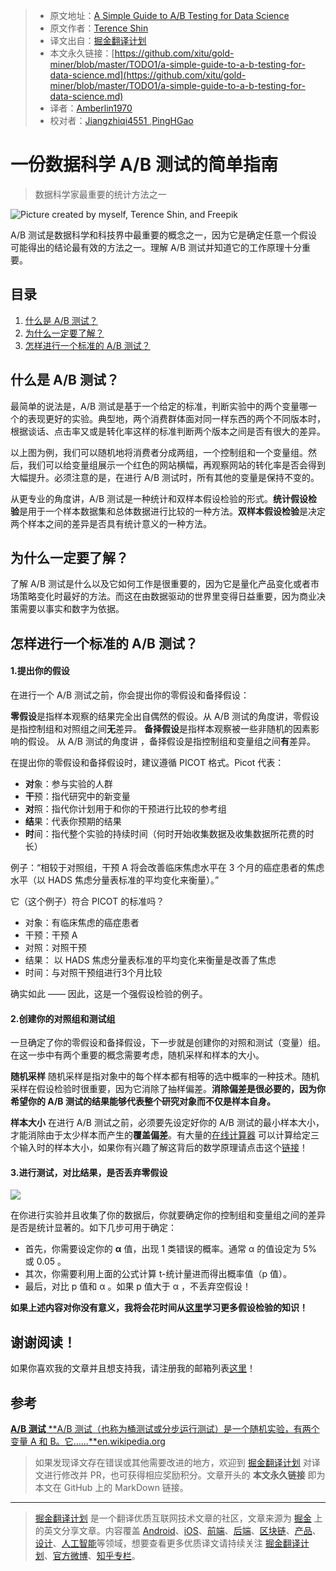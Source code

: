 > * 原文地址：[A Simple Guide to A/B Testing for Data Science](https://towardsdatascience.com/a-simple-guide-to-a-b-testing-for-data-science-73d08bdd0076)
> * 原文作者：[Terence Shin](https://medium.com/@terenceshin)
> * 译文出自：[掘金翻译计划](https://github.com/xitu/gold-miner)
> * 本文永久链接：[https://github.com/xitu/gold-miner/blob/master/TODO1/a-simple-guide-to-a-b-testing-for-data-science.md](https://github.com/xitu/gold-miner/blob/master/TODO1/a-simple-guide-to-a-b-testing-for-data-science.md)
> * 译者：[Amberlin1970](https://github.com/Amberlin1970)
> * 校对者：[Jiangzhiqi4551 ](https://github.com/Jiangzhiqi4551),[PingHGao](https://github.com/PingHGao)

# 一份数据科学 A/B 测试的简单指南

> 数据科学家最重要的统计方法之一

![Picture created by myself, Terence Shin, and Freepik](https://cdn-images-1.medium.com/max/2000/0*KS_jfZBdZ9DxAvEz.png)

A/B 测试是数据科学和科技界中最重要的概念之一，因为它是确定任意一个假设可能得出的结论最有效的方法之一。理解 A/B 测试并知道它的工作原理十分重要。

## 目录

1. [什么是 A/B 测试？](#64ca)
2. [为什么一定要了解？](#bd65)
3. [怎样进行一个标准的 A/B 测试？](#7264)

## 什么是 A/B 测试？

最简单的说法是，A/B 测试是基于一个给定的标准，判断实验中的两个变量哪一个的表现更好的实验。典型地，两个消费群体面对同一样东西的两个不同版本时，根据谈话、点击率又或是转化率这样的标准判断两个版本之间是否有很大的差异。

以上图为例，我们可以随机地将消费者分成两组，一个控制组和一个变量组。然后，我们可以给变量组展示一个红色的网站横幅，再观察网站的转化率是否会得到大幅提升。必须注意的是，在进行 A/B 测试时，所有其他的变量是保持不变的。

从更专业的角度讲，A/B 测试是一种统计和双样本假设检验的形式。**统计假设检验**是用于一个样本数据集和总体数据进行比较的一种方法。**双样本假设检验**是决定两个样本之间的差异是否具有统计意义的一种方法。

## 为什么一定要了解？

了解 A/B 测试是什么以及它如何工作是很重要的，因为它是量化产品变化或者市场策略变化时最好的方法。而这在由数据驱动的世界里变得日益重要，因为商业决策需要以事实和数字为依据。

## 怎样进行一个标准的 A/B 测试？

#### 1.提出你的假设

在进行一个 A/B 测试之前，你会提出你的零假设和备择假设：

**零假设**是指样本观察的结果完全出自偶然的假设。从 A/B 测试的角度讲，零假设是指控制组和对照组之间**无**差异。
**备择假设**是指样本观察被一些非随机的因素影响的假设。 从 A/B 测试的角度讲 ，备择假设是指控制组和变量组之间**有**差异。

在提出你的零假设和备择假设时，建议遵循 PICOT 格式。Picot 代表：

* **对**象：参与实验的人群
* **干**预：指代研究中的新变量
* **对**照：指代你计划用于和你的干预进行比较的参考组
* **结**果：代表你预期的结果
* **时**间：指代整个实验的持续时间（何时开始收集数据及收集数据所花费的时长）

例子：“相较于对照组，干预 A 将会改善临床焦虑水平在 3 个月的癌症患者的焦虑水平（以 HADS 焦虑分量表标准的平均变化来衡量）。”

它（这个例子）符合 PICOT 的标准吗？

* 对象：有临床焦虑的癌症患者
* 干预：干预 A
* 对照：对照干预
* 结果： 以 HADS 焦虑分量表标准的平均变化来衡量是改善了焦虑
* 时间：与对照干预组进行3个月比较

确实如此 —— 因此，这是一个强假设检验的例子。

#### 2.创建你的对照组和测试组

一旦确定了你的零假设和备择假设，下一步就是创建你的对照和测试（变量）组。在这一歩中有两个重要的概念需要考虑，随机采样和样本的大小。

**随机采样**
随机采样是指对象中的每个样本都有相等的选中概率的一种技术。随机采样在假设检验时很重要，因为它消除了抽样偏差。**消除偏差是很必要的，因为你希望你的 A/B 测试的结果能够代表整个研究对象而不仅是样本自身。**

**样本大小**
在进行 A/B 测试之前，必须要先设定好你的 A/B 测试的最小样本大小，才能消除由于太少样本而产生的**覆盖偏差**。有大量的[在线计算器](https://www.optimizely.com/sample-size-calculator/ ) 可以计算给定三个输入时的样本大小，如果你有兴趣了解这背后的数学原理请点击这个[链接]( https://online.stat.psu.edu/stat414/node/306/ )！

#### 3.进行测试，对比结果，是否丢弃零假设

![](https://cdn-images-1.medium.com/max/2000/0*KIie8p4lPGVXfCgZ.png)

在你进行实验并且收集了你的数据后，你就要确定你的控制组和变量组之间的差异是否是统计显著的。如下几步可用于确定：

* 首先，你需要设定你的 **α** 值，出现 1 类错误的概率。通常 α 的值设定为 5% 或 0.05 。
* 其次，你需要利用上面的公式计算 t-统计量进而得出概率值（p 值）。
* 最后，对比 p 值和 α 。如果 p 值大于 α ，不丢弃空假设！

**如果上述内容对你没有意义，我将会花时间从[这里](https://www.khanacademy.org/math/statistics-probability/significance-tests-one-sample/idea-of-significance-tests/v/simple-hypothesis-testing)学习更多假设检验的知识！**

## 谢谢阅读！

如果你喜欢我的文章并且想支持我，请注册我的邮箱列表[这里](https://terenceshin.typeform.com/to/fe0gYe)！

## 参考

[**A/B 测试**
**A/B 测试（也称为桶测试或分步运行测试）是一个随机实验，有两个变量 A 和 B。它……**en.wikipedia.org](https://en.wikipedia.org/wiki/A/B_testing) 

> 如果发现译文存在错误或其他需要改进的地方，欢迎到 [掘金翻译计划](https://github.com/xitu/gold-miner) 对译文进行修改并 PR，也可获得相应奖励积分。文章开头的 **本文永久链接** 即为本文在 GitHub 上的 MarkDown 链接。

---

> [掘金翻译计划](https://github.com/xitu/gold-miner) 是一个翻译优质互联网技术文章的社区，文章来源为 [掘金](https://juejin.im) 上的英文分享文章。内容覆盖 [Android](https://github.com/xitu/gold-miner#android)、[iOS](https://github.com/xitu/gold-miner#ios)、[前端](https://github.com/xitu/gold-miner#前端)、[后端](https://github.com/xitu/gold-miner#后端)、[区块链](https://github.com/xitu/gold-miner#区块链)、[产品](https://github.com/xitu/gold-miner#产品)、[设计](https://github.com/xitu/gold-miner#设计)、[人工智能](https://github.com/xitu/gold-miner#人工智能)等领域，想要查看更多优质译文请持续关注 [掘金翻译计划](https://github.com/xitu/gold-miner)、[官方微博](http://weibo.com/juejinfanyi)、[知乎专栏](https://zhuanlan.zhihu.com/juejinfanyi)。
